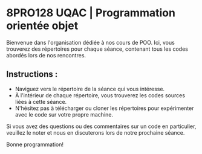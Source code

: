 # 8PRO128 UQAC | Programmation orientée objet
Bienvenue dans l'organisation dédiée à nos cours de POO.
Ici, vous trouverez des répertoires pour chaque séance, contenant tous les codes abordés lors de nos rencontres.

## Instructions :
- Naviguez vers le répertoire de la séance qui vous intéresse.
- À l'intérieur de chaque répertoire, vous trouverez les codes sources liées à cette séance.
- N'hésitez pas à télécharger ou cloner les répertoires pour expérimenter avec le code sur votre propre machine.

Si vous avez des questions ou des commentaires sur un code en particulier, veuillez le noter et nous en discuterons lors de notre prochaine séance.

Bonne programmation!
